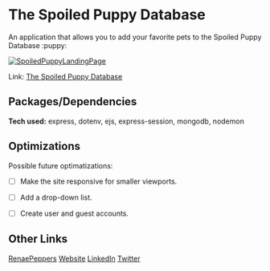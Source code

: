 # The Spoiled Puppy Database
An application that allows you to add your favorite pets to the Spoiled Puppy Database :puppy:

<a href="https://ibb.co/5L4MDRy"><img src="https://i.ibb.co/DQWVXRy/groceryapplandingpage.png" alt="SpoiledPuppyLandingPage" border="0" /></a>

Link: [The Spoiled Puppy Database](https://spoiled-puppy-database.herokuapp.com/)

## Packages/Dependencies

**Tech used:** express,  dotenv, ejs, express-session, mongodb, nodemon


## Optimizations
Possible future optimatizations:
- [ ] Make the site responsive for smaller viewports.
- [ ] Add a drop-down list.
- [ ] Create user and guest accounts.



## Other Links
 [RenaePeppers](https://github.com/RenaePeppers)
 [Website](https://pepperswebdev.netlify.app)
 [LinkedIn](https://www.linkedin.com/in/jrenaepeppers/)
 [Twitter](https://twitter.com/JRenaePeppers)
